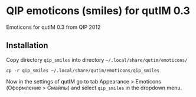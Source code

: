 # QIP emoticons (smiles) for qutIM 0.3
Emoticons for qutIM 0.3 from QIP 2012

## Installation
Copy directory `qip_smiles` into directory `~/.local/share/qutim/emoticons/`
```
cp -r qip_smiles ~/.local/share/qutim/emoticons/qip_smiles
```
Now in the settings of qutIM go to tab Appearance > Emoticons (Оформление > Смайлы) and select `qip_smiles` in the dropdown menu. 
